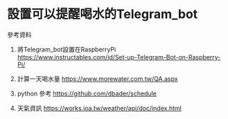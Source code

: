 # 設置可以提醒喝水的Telegram_bot
參考資料
1. 將Telegram_bot設置在RaspberryPi
https://www.instructables.com/id/Set-up-Telegram-Bot-on-Raspberry-Pi/

2. 計算一天喝水量
https://www.morewater.com.tw/QA.aspx

3. python 參考
https://github.com/dbader/schedule

4. 天氣資訊
https://works.ioa.tw/weather/api/doc/index.html


